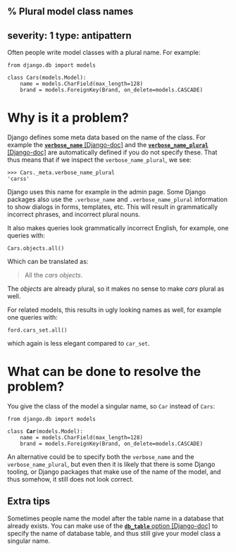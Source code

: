 % Plural model class names
---
severity: 1
type: antipattern
---

Often people write model classes with a plural name. For example:

```python3
from django.db import models

class Cars(models.Model):
    name = models.CharField(max_length=128)
    brand = models.ForeignKey(Brand, on_delete=models.CASCADE)
```

# Why is it a problem?

Django defines some meta data based on the name of the class. For example the
[**`verbose_name`** [Django-doc]](https://docs.djangoproject.com/en/dev/ref/models/options/#django.db.models.Options.verbose_name)
and the [**`verbose_name_plural`** [Django-doc]](https://docs.djangoproject.com/en/dev/ref/models/options/#django.db.models.Options.verbose_name_plural)
are automatically defined if you do not specify these. That thus means that if we inspect
the `verbose_name_plural`, we see:

```pycon
>>> Cars._meta.verbose_name_plural
'carss'
```

Django uses this name for example in the admin page. Some Django packages also
use the `.verbose_name` and `.verbose_name_plural` information to show dialogs
in forms, templates, etc. This will result in grammatically incorrect phrases,
and incorrect plural nouns.

It also makes queries look grammatically incorrect English, for example,
one queries with:

```python3
Cars.objects.all()
```

Which can be translated as:

> All the *cars objects*.

The *objects* are already plural, so it makes no sense to make *cars* plural as
well.

For related models, this results in ugly looking names as well, for example one
queries with:

```python3
ford.cars_set.all()
```

which again is less elegant compared to `car_set`.

# What can be done to resolve the problem?

You give the class of the model a singular name, so `Car` instead of `Cars`:

<pre class="python"><code>from django.db import models

class <b>Car</b>(models.Model):
    name = models.CharField(max_length=128)
    brand = models.ForeignKey(Brand, on_delete=models.CASCADE)</code></pre>

An alternative could be to specify both the `verbose_name` and the
`verbose_name_plural`, but even then it is likely that there is some Django
tooling, or Django packages that make use of the name of the model, and thus
somehow, it still does not look correct.

## Extra tips

Sometimes people name the model after the table name in a database that already
exists. You can make use of the [**`db_table`** option [Django-doc]](https://docs.djangoproject.com/en/3.0/ref/models/options/#django.db.models.Options.db_table)
to specify the name of database table, and thus still give your model class a
singular name.

